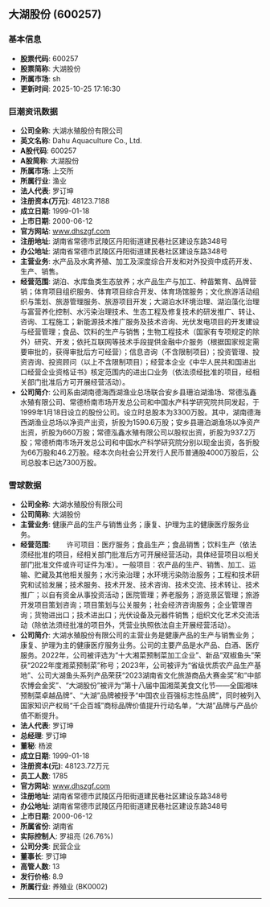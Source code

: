 ## 大湖股份 (600257)

### 基本信息

- **股票代码**: 600257
- **股票简称**: 大湖股份
- **所属市场**: sh
- **更新时间**: 2025-10-25 17:16:30

### 巨潮资讯数据

- **公司全称**: 大湖水殖股份有限公司
- **英文名称**: Dahu Aquaculture Co., Ltd.
- **A股代码**: 600257
- **A股简称**: 大湖股份
- **所属市场**: 上交所
- **所属行业**: 渔业
- **法人代表**: 罗订坤
- **注册资本(万元)**: 48123.7188
- **成立日期**: 1999-01-18
- **上市日期**: 2000-06-12
- **官方网站**: www.dhszgf.com
- **注册地址**: 湖南省常德市武陵区丹阳街道建民巷社区建设东路348号
- **办公地址**: 湖南省常德市武陵区丹阳街道建民巷社区建设东路348号
- **主营业务**: 水产品及水禽养殖、加工及深度综合开发和对外投资中成药开发、生产、销售。
- **经营范围**: 湖泊、水库鱼类生态放养；水产品生产与加工、种苗繁育、品牌营销；体育项目组织服务、体育项目综合开发、体育场馆服务；文化旅游活动组织与策划、旅游管理服务、旅游项目开发；大湖泊水环境治理、湖泊藻化治理与富营养化控制、水污染治理技术、生态工程及修复技术的研发推广、转让、咨询、工程施工；新能源技术推广服务及技术咨询、光伏发电项目的开发建设与经营管理；食品、饮料的生产与销售；生物工程技术（国家有专项规定的除外）研究、开发；依托互联网等技术手段提供金融中介服务（根据国家规定需要审批的，获得审批后方可经营）；信息咨询（不含限制项目）；投资管理、投资咨询、投资顾问（以上不含限制项目）；经营本企业《中华人民共和国进出口经营企业资格证书》核定范围内的进出口业务（依法须经批准的项目，经相关部门批准后方可开展经营活动）。
- **公司简介**: 公司系由湖南德海西湖渔业总场联合安乡县珊泊湖渔场、常德泓鑫水殖有限公司、常德桥南市场开发总公司和中国水产科学研究院共同发起，于1999年1月18日设立的股份公司。设立时总股本为3300万股。其中，湖南德海西湖渔业总场以净资产出资，折股为1590.6万股；安乡县珊泊湖渔场以净资产出资，折股为660万股；常德泓鑫水殖有限公司以股权出资，折股为937.2万股；常德桥南市场开发总公司和中国水产科学研究院分别以现金出资，各折股为66万股和46.2万股。经本次向社会公开发行人民币普通股4000万股后，公司总股本已达7300万股。

### 雪球数据

- **公司全称**: 大湖水殖股份有限公司
- **公司简称**: 大湖股份
- **主营业务**: 健康产品的生产与销售业务；康复、护理为主的健康医疗服务业务。
- **经营范围**: 　　许可项目：医疗服务；食品生产；食品销售；饮料生产（依法须经批准的项目，经相关部门批准后方可开展经营活动，具体经营项目以相关部门批准文件或许可证件为准）。一般项目：农产品的生产、销售、加工、运输、贮藏及其他相关服务；水污染治理；水环境污染防治服务；工程和技术研究和试验发展；技术服务、技术开发、技术咨询、技术交流、技术转让、技术推广；以自有资金从事投资活动；医院管理；养老服务；游览景区管理；旅游开发项目策划咨询；项目策划与公关服务；社会经济咨询服务；企业管理咨询；货物进出口；技术进出口；光伏设备及元器件销售；组织文化艺术交流活动（除依法须经批准的项目外，凭营业执照依法自主开展经营活动）。
- **公司简介**: 大湖水殖股份有限公司的主营业务是健康产品的生产与销售业务；康复、护理为主的健康医疗服务业务。公司的主要产品是水产品、白酒、医疗服务。2022年，公司被评选为“十大湘菜预制菜加工企业”、新品“双椒鱼头”荣获“2022年度湘菜预制菜”称号；2023年，公司被评为“省级优质农产品生产基地”、公司大湖鱼头系列产品荣获“2023湖南省文化旅游商品大赛金奖”和“中部农博会金奖”、“大湖股份”被评为“第十八届中国湘菜美食文化节——全国湘味预制菜卓越品牌”、“大湖”品牌被授予“中国农业百强标志性品牌”，同时被列入国家知识产权局“千企百城”商标品牌价值提升行动名单，“大湖”品牌与产品价值不断提升。
- **法人代表**: 罗订坤
- **总经理**: 罗订坤
- **董秘**: 杨波
- **成立日期**: 1999-01-18
- **注册资本(元)**: 48123.72万元
- **员工人数**: 1785
- **官方网站**: www.dhszgf.com
- **注册地址**: 湖南省常德市武陵区丹阳街道建民巷社区建设东路348号
- **办公地址**: 湖南省常德市武陵区丹阳街道建民巷社区建设东路348号
- **上市日期**: 2000-06-12
- **所属省份**: 湖南省
- **实际控制人**: 罗祖亮 (26.76%)
- **公司分类**: 民营企业
- **董事长**: 罗订坤
- **高管人数**: 13
- **发行价格**: 8.9
- **所属行业**: 养殖业 (BK0002)

---